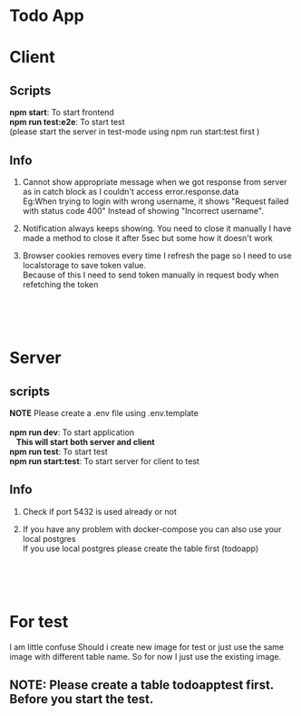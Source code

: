 # **Todo App**

# Client

## Scripts

**npm start**: To start frontend<br>
**npm run test:e2e**: To start test<br>
(please start the server in test-mode using npm run start:test first )

## Info

1. Cannot show appropriate message when we got response from server as in catch block as I couldn't access error.response.data<br>
   Eg:When trying to login with wrong username, it shows "Request failed with status code 400" Instead of showing "Incorrect username".

2. Notification always keeps showing. You need to close it manually
   I have made a method to close it after 5sec but some how it doesn't work

3. Browser cookies removes every time I refresh the page so I need to use localstorage to save token value.<br>
   Because of this I need to send token manually in request body when refetching the token

<br>
<br>
<br>

# Server

## scripts

**NOTE** Please create a .env file using .env.template
<br>
<br>
**npm run dev**: To start application<br>
&nbsp;&nbsp;&nbsp;**This will start both server and client**<br>
**npm run test**: To start test<br>
**npm run start:test**: To start server for client to test

## Info

1. Check if port 5432 is used already or not

2. If you have any problem with docker-compose you can also use your local postgres<br>
   If you use local postgres please create the table first (todoapp)

<br>
<br>
<br>

# For test

I am little confuse Should i create new image for test or just use the same image with different table name. So for now I just use the existing image.

## **NOTE**: Please create a table **todoapptest** first. Before you start the test.
